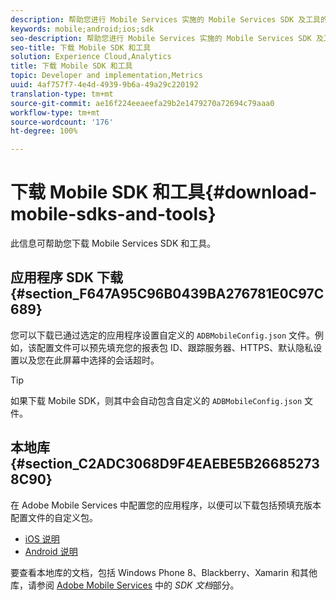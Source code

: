```yaml
---
description: 帮助您进行 Mobile Services 实施的 Mobile Services SDK 及工具的下载信息。
keywords: mobile;android;ios;sdk
seo-description: 帮助您进行 Mobile Services 实施的 Mobile Services SDK 及工具的下载信息。
seo-title: 下载 Mobile SDK 和工具
solution: Experience Cloud,Analytics
title: 下载 Mobile SDK 和工具
topic: Developer and implementation,Metrics
uuid: 4af757f7-4e4d-4939-9b6a-49a29c220192
translation-type: tm+mt
source-git-commit: ae16f224eeaeefa29b2e1479270a72694c79aaa0
workflow-type: tm+mt
source-wordcount: '176'
ht-degree: 100%

---
```



# 下载 Mobile SDK 和工具{#download-mobile-sdks-and-tools}

此信息可帮助您下载 Mobile Services SDK 和工具。

## 应用程序 SDK 下载 {#section_F647A95C96B0439BA276781E0C97C689}

您可以下载已通过选定的应用程序设置自定义的 `ADBMobileConfig.json` 文件。例如，该配置文件可以预先填充您的报表包 ID、跟踪服务器、HTTPS、默认隐私设置以及您在此屏幕中选择的会话超时。

>[!TIP]
>
>如果下载 Mobile SDK，则其中会自动包含自定义的 `ADBMobileConfig.json` 文件。

## 本地库 {#section_C2ADC3068D9F4EAEBE5B266852738C90}

在 Adobe Mobile Services 中配置您的应用程序，以便可以下载包括预填充版本配置文件的自定义包。

* [iOS 说明](/help/ios/getting-started/requirements.md)
* [Android 说明](/help/android/getting-started/requirements.md)

要查看本地库的文档，包括 Windows Phone 8、Blackberry、Xamarin 和其他库，请参阅 [Adobe Mobile Services](/help/using/home.md) 中的 *SDK 文档*&#x200B;部分。

